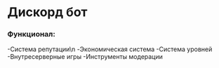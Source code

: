 
<h1>Дискорд бот</h1>
<h3>Функционал:</h3>
<p>
  -Система репутации\n
  -Экономическая система
  -Система уровней
  -Внутресерверные игры
  -Инструменты модерации



</p>
